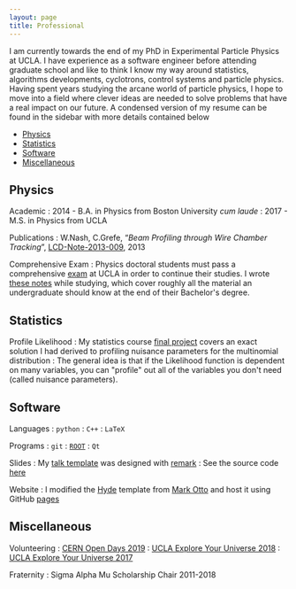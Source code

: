 ```yaml
---
layout: page
title: Professional
---
```


I am currently towards the end of my PhD in Experimental Particle Physics at UCLA. I have experience as a software engineer before attending graduate school and like to think I know my way around statistics, algorithms developments, cyclotrons, control systems and particle physics. Having spent years studying the arcane world of particle physics, I hope to move into a field where clever ideas are needed to solve problems that have a real impact on our future. A condensed version of my resume can be found in the sidebar with more details contained below

- [Physics](#physics)
- [Statistics](#statistics)
- [Software](#software)
- [Miscellaneous](#miscellaneous)

<a name="physics"></a>
## Physics

Academic
: 2014 - B.A. in Physics from Boston University *cum laude*
: 2017 - M.S. in Physics from UCLA

Publications
: W.Nash, C.Grefe, “*Beam Profiling through Wire Chamber Tracking*”, [LCD-Note-2013-009][beam-profiling], 2013

<!-- Teaching
: I have taught... -->

Comprehensive Exam
: Physics doctoral students must pass a comprehensive [exam][exam] at UCLA in order to continue their studies. I wrote [these notes][notes] while studying, which cover roughly all the material an undergraduate should know at the end of their Bachelor's degree.

<a name="statistics"></a>
## Statistics

<!-- My research involves ... -->


Profile Likelihood
: My statistics course [final project][likelihood] covers an exact solution I had derived to profiling nuisance parameters for the multinomial distribution
: The general idea is that if the Likelihood function is dependent on many variables, you can "profile" out all of the variables you don't need (called nuisance parameters).

<a name="software"></a>
## Software

Languages
: `python`
: `C++`
: `LaTeX`


Programs
: `git`
: [`ROOT`][root]
: `Qt`

Slides
: My [talk template][talk] was designed with [remark][remark]
: See the source code [here][talk-source]

Website
: I modified the [Hyde][hyde] template from [Mark Otto][otto] and host it using GitHub [pages][pages]


<a name="miscellaneous"></a>
## Miscellaneous

Volunteering
: [CERN Open Days 2019][open-days]
: [UCLA Explore Your Universe 2018][eyu]
: [UCLA Explore Your Universe 2017][eyu]


Fraternity
: Sigma Alpha Mu Scholarship Chair 2011-2018



[beam-profiling]: https://cds.cern.ch/record/1571199/files/LCD-Note-2013-009-final.pdf
[notes]: /assets/comp-notes.pdf
[exam]: /assets/comp-exam.pdf

[likelihood]: /assets/profile-likelihood.pdf

[root]: https://root.cern.ch/
[talk]: https://williamnash.github.io/talk-template/
[remark]: https://github.com/gnab/remark
[talk-source]: https://github.com/williamnash/talk-template
[hyde]: https://hyde.getpoole.com/about/
[otto]: https://twitter.com/mdo
[pages]: https://pages.github.com/

[open-days]: https://opendays.cern/
[eyu]: https://www.exploringyouruniverse.org/

<!-- 
<p class="message">
  Hey there! This page is included as an example. Feel free to customize it for your own use upon downloading. Carry on!
</p>

In the novel, *The Strange Case of Dr. Jeykll and Mr. Hyde*, Mr. Poole is Dr. Jekyll's virtuous and loyal butler. Similarly, Poole is an upstanding and effective butler that helps you build Jekyll themes. It's made by [@mdo](https://twitter.com/mdo).

There are currently two themes built on Poole:

* [Hyde](http://hyde.getpoole.com)
* [Lanyon](http://lanyon.getpoole.com)

Learn more and contribute on [GitHub](https://github.com/poole).

## Setup

Some fun facts about the setup of this project include:

* Built for [Jekyll](http://jekyllrb.com)
* Developed on GitHub and hosted for free on [GitHub Pages](https://pages.github.com)
* Coded with [Sublime Text 2](http://sublimetext.com), an amazing code editor
* Designed and developed while listening to music like [Blood Bros Trilogy](https://soundcloud.com/maddecent/sets/blood-bros-series)

Have questions or suggestions? Feel free to [open an issue on GitHub](https://github.com/poole/issues/new) or [ask me on Twitter](https://twitter.com/mdo).

Thanks for reading! -->